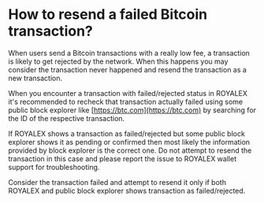 # How to resend a failed Bitcoin transaction?

When users send a Bitcoin transactions with a really low fee, a transaction is likely to get rejected by the network. When this happens you may consider the transaction never happened and resend the transaction as a new transaction.

When you encounter a transaction with failed/rejected status in ROYALEX it's recommended to recheck that transaction actually failed using some public block explorer like [https://btc.com](https://btc.com) by searching for the ID of the respective transaction.

If ROYALEX shows a transaction as failed/rejected but some public block explorer shows it as pending or confirmed then most likely the information provided by block explorer is the correct one. Do not attempt to resend the transaction in this case and please report the issue to ROYALEX wallet support for troubleshooting.

Consider the transaction failed and attempt to resend it only if both ROYALEX and public block explorer shows transaction as failed/rejected.
